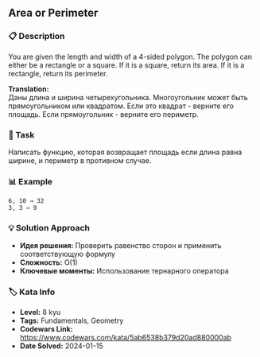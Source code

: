 ## Area or Perimeter

### 📋 Description
You are given the length and width of a 4-sided polygon. The polygon can either be a rectangle or a square. If it is a square, return its area. If it is a rectangle, return its perimeter.

**Translation:**  
Даны длина и ширина четырехугольника. Многоугольник может быть прямоугольником или квадратом. Если это квадрат - верните его площадь. Если прямоугольник - верните его периметр.

### 🧮 Task
Написать функцию, которая возвращает площадь если длина равна ширине, и периметр в противном случае.

### 📊 Example
```
6, 10 → 32
3, 3 → 9
```

### 💡 Solution Approach
- **Идея решения:** Проверить равенство сторон и применить соответствующую формулу
- **Сложность:** O(1)
- **Ключевые моменты:** Использование тернарного оператора



### 🏷️ Kata Info
- **Level:** 8 kyu
- **Tags:** Fundamentals, Geometry
- **Codewars Link:** https://www.codewars.com/kata/5ab6538b379d20ad880000ab
- **Date Solved:** 2024-01-15